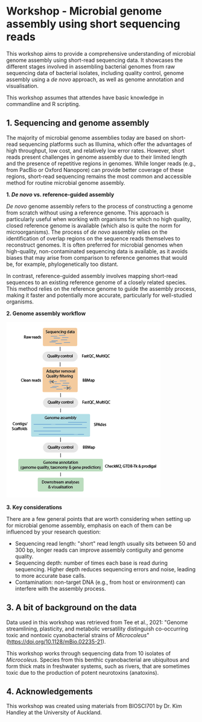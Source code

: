 # Workshop - Microbial genome assembly using short sequencing reads

This workshop aims to provide a comprehensive understanding of microbial genome assembly using short-read sequencing data. It showcases the different stages involved in assembling bacterial genomes from raw sequencing data of bacterial isolates, including quality control, genome assembly using a *de novo* approach, as well as genome annotation and visualisation. 

This workshop assumes that attendes have basic knowledge in commandline and R scripting.

## 1. Sequencing and genome assembly

The majority of microbial genome assemblies today are based on short-read sequencing platforms such as Illumina, which offer the advantages of high throughput, low cost, and relatively low error rates. However, short reads present challenges in genome assembly due to their limited length and the presence of repetitive regions in genomes. While longer reads (e.g., from PacBio or Oxford Nanopore) can provide better coverage of these regions, short-read sequencing remains the most common and accessible method for routine microbial genome assembly.

**1. *De novo* vs. reference-guided assembly**

*De novo* genome assembly refers to the process of constructing a genome from scratch without using a reference genome. This approach is particularly useful when working with organisms for which no high quality, closed reference genome is available (which also is quite the norm for microorganisms). The process of *de novo* assembly relies on the identification of overlap regions on the sequence reads themselves to reconstruct genomes. It is often preferred for microbial genomes when high-quality, non-contaminated sequencing data is available, as it avoids biases that may arise from comparison to reference genomes that would be, for example, phylogenetically too distant.

In contrast, reference-guided assembly involves mapping short-read sequences to an existing reference genome of a closely related species. This method relies on the reference genome to guide the assembly process, making it faster and potentially more accurate, particularly for well-studied organisms. 

**2. Genome assembly workflow**

<img src="images/draft-workflow.png"/>


**3. Key considerations**

There are a few general points that are worth considering when setting up for microbial genome assembly, emphasis on each of them can be influenced by your research question:

- Sequencing read length: "short" read length usually sits between 50 and 300 bp, longer reads can improve assembly contiguity and genome quality.
- Sequencing depth: number of times each base is read during sequencing. Higher depth reduces sequencing errors and noise, leading to more accurate base calls. 
- Contamination: non-target DNA (e.g., from host or environment) can interfere with the assembly process.

## 3. A bit of background on the data

Data used in this workshop was retrieved from Tee et al., 2021: "Genome streamlining, plasticity, and metabolic versatility distinguish co-occurring toxic and nontoxic cyanobacterial strains of *Microcoleus*" (https://doi.org/10.1128/mBio.02235-21).

This workshop works through sequencing data from 10 isolates of *Microcoleus*. Species from this benthic cyanobacterial are ubiquitous and form thick mats in freshwater systems, such as rivers, that are sometimes toxic due to the production of potent neurotoxins (anatoxins).

## 4. Acknowledgements 
This workshop was created using materials from BIOSCI701 by Dr. Kim Handley at the University of Auckland.